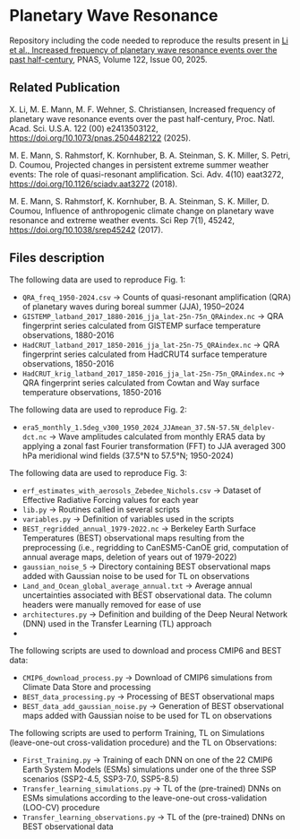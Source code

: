 Planetary Wave Resonance 
==============================================
Repository including the code needed to reproduce the results present in <a href="https://www.pnas.org/doi/10.1073/pnas.2504482122">Li et al., Increased frequency of planetary wave resonance events over the past half-century</a>, PNAS, Volume 122, Issue 00, 2025.

Related Publication
-------------------
X. Li, M. E. Mann, M. F. Wehner, S. Christiansen,  Increased frequency of planetary wave resonance events over the past half-century, Proc. Natl. Acad. Sci. U.S.A. 122 (00) e2413503122, <a href="https://doi.org/10.1073/pnas.2504482122">https://doi.org/10.1073/pnas.2504482122</a> (2025).

M. E. Mann, S. Rahmstorf, K. Kornhuber, B. A. Steinman, S. K. Miller, S. Petri, D. Coumou, Projected changes in persistent extreme summer weather events: The role of quasi-resonant amplification. Sci. Adv. 4(10) eaat3272, <a href="https://doi.org/10.1126/sciadv.aat3272">https://doi.org/10.1126/sciadv.aat3272</a> (2018).

M. E. Mann, S. Rahmstorf, K. Kornhuber, B. A. Steinman, S. K. Miller, D. Coumou, Influence of anthropogenic climate change on planetary wave resonance and extreme weather events. Sci Rep 7(1), 45242, <a href="https://doi.org/10.1038/srep45242">https://doi.org/10.1038/srep45242</a> (2017). 


Files description
-----------------
The following data are used to reproduce Fig. 1:
* `QRA_freq_1950-2024.csv` &rarr; Counts of quasi-resonant amplification (QRA) of planetary waves during boreal summer (JJA), 1950–2024
* `GISTEMP_latband_2017_1880-2016_jja_lat-25n-75n_QRAindex.nc` &rarr; QRA fingerprint series calculated from GISTEMP surface temperature observations, 1880-2016 
* `HadCRUT_latband_2017_1850-2016_jja_lat-25n-75_QRAindex.nc` &rarr; QRA fingerprint series calculated from HadCRUT4 surface temperature observations, 1850-2016 
* `HadCRUT_krig_latband_2017_1850-2016_jja_lat-25n-75n_QRAindex.nc` &rarr; QRA fingerprint series calculated from Cowtan and Way surface temperature observations, 1850-2016

The following data are used to reproduce Fig. 2:
* `era5_monthly_1.5deg_v300_1950_2024_JJAmean_37.5N-57.5N_delplev-dct.nc` &rarr; Wave amplitudes calculated from monthly ERA5 data by applying a zonal fast Fourier transformation (FFT) to JJA averaged 300 hPa meridional wind fields (37.5°N to 57.5°N; 1950-2024)

The following data are used to reproduce Fig. 3:
* `erf_estimates_with_aerosols_Zebedee_Nichols.csv` &rarr; Dataset of Effective Radiative Forcing values for each year
* `lib.py` &rarr; Routines called in several scripts
* `variables.py` &rarr; Definition of variables used in the scripts
* `BEST_regridded_annual_1979-2022.nc` &rarr; Berkeley Earth Surface Temperatures (BEST) observational maps resulting from the preprocessing (i.e., regridding to CanESM5-CanOE grid, computation of annual average maps, deletion of years out of 1979-2022)
* `gaussian_noise_5` &rarr; Directory containing BEST observational maps added with Gaussian noise to be used for TL on observations
* `Land_and_Ocean_global_average_annual.txt` &rarr; Average annual uncertainties associated with BEST observational data. The column headers were manually removed for ease of use
* `architectures.py` &rarr; Definition and building of the Deep Neural Network (DNN) used in the Transfer Learning (TL) approach
* 
The following scripts are used to download and process CMIP6 and BEST data:
* `CMIP6_download_process.py` &rarr; Download of CMIP6 simulations from Climate Data Store and processing
* `BEST_data_processing.py` &rarr; Processing of BEST observational maps
* `BEST_data_add_gaussian_noise.py` &rarr; Generation of BEST observational maps added with Gaussian noise to be used for TL on observations

The following scripts are used to perform Training, TL on Simulations (leave-one-out cross-validation procedure) and the TL on Observations:
* `First_Training.py` &rarr; Training of each DNN on one of the 22 CMIP6 Earth System Models (ESMs) simulations under one of the three SSP scenarios (SSP2-4.5, SSP3-7.0, SSP5-8.5)
* `Transfer_learning_simulations.py` &rarr; TL of the (pre-trained) DNNs on ESMs simulations according to the leave-one-out cross-validation (LOO-CV) procedure
* `Transfer_learning_observations.py` &rarr; TL of the (pre-trained) DNNs on BEST observational data
